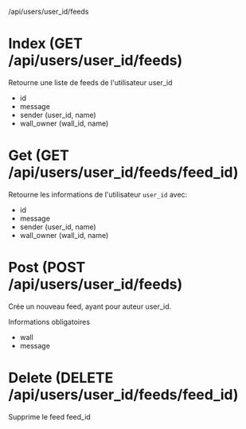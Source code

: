 /api/users/user_id/feeds

# Index (GET /api/users/user_id/feeds)
Retourne une liste de feeds de l'utilisateur user_id
* id
* message
* sender (user_id, name)
* wall_owner (wall_id, name)

# Get (GET /api/users/user_id/feeds/feed_id)
Retourne les informations de l'utilisateur `user_id` avec:
* id
* message
* sender (user_id, name)
* wall_owner (wall_id, name)

# Post (POST /api/users/user_id/feeds)
Crée un nouveau feed, ayant pour auteur user_id.

Informations obligatoires
* wall
* message

# Delete (DELETE /api/users/user_id/feeds/feed_id)
Supprime le feed feed_id